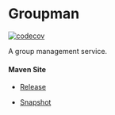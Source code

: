 # Groupman

[![codecov](https://codecov.io/gh/bremersee/groupman/branch/master/graph/badge.svg)](https://codecov.io/gh/bremersee/groupman)

A group management service.

#### Maven Site

- [Release](https://bremersee.github.io/groupman/index.html)

- [Snapshot](https://nexus.bremersee.org/repository/maven-sites/groupman/2.0.3-SNAPSHOT/index.html)
